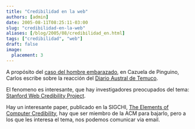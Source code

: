 ```yaml
---
title: "Credibilidad en la web"
authors: [admin]
date: 2005-08-11T08:25:11-03:00
slug: "credibilidad-en-la-web"
aliases: [/blog/2005/08/credibilidad_en.html]
tags: ["credibilidad", "web"]
draft: false
image:
  placement: 3
---
```


A propósito del [caso del hombre embarazado](/archives/2005/08/el_hombre_embar.html),
en Cazuela de Pinguino, Carlos escribe sobre la reacción del [Diario
Austral de
Temuco](http://replay.waybackmachine.org/20060211180549/http://www.australtemuco.cl/prontus4_noticias/antialone.html?page=http://www.australtemuco.cl/prontus4_noticias/site/artic/20050809/pags/20050809021545.html).

El fenomeno es interesante, que hay investigadores preocupados del
tema:\
[Stanford Web Credibility
Project](http://replay.waybackmachine.org/20060211180549/http://credibility.stanford.edu/).

Hay un interesante paper, publicado en la SIGCHI, [The Elements of
Computer
Credibility](http://replay.waybackmachine.org/20060211180549/http://portal.acm.org/citation.cfm?doid=302979.303001),
hay que ser miembro de la ACM para bajarlo, pero a los que les interesa
el tema, nos podemos comunicar via email.
